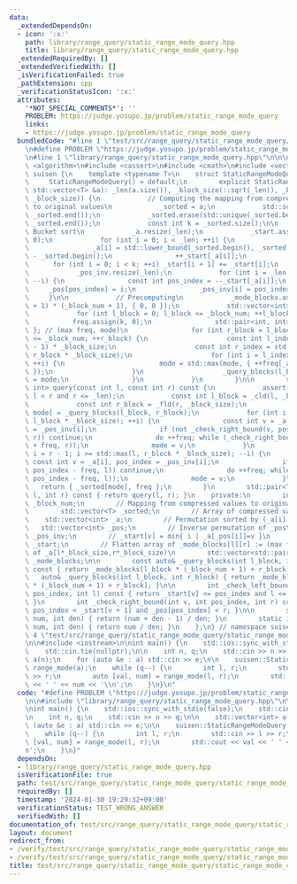 ```yaml
---
data:
  _extendedDependsOn:
  - icon: ':x:'
    path: library/range_query/static_range_mode_query.hpp
    title: library/range_query/static_range_mode_query.hpp
  _extendedRequiredBy: []
  _extendedVerifiedWith: []
  _isVerificationFailed: true
  _pathExtension: cpp
  _verificationStatusIcon: ':x:'
  attributes:
    '*NOT_SPECIAL_COMMENTS*': ''
    PROBLEM: https://judge.yosupo.jp/problem/static_range_mode_query
    links:
    - https://judge.yosupo.jp/problem/static_range_mode_query
  bundledCode: "#line 1 \"test/src/range_query/static_range_mode_query/static_range_mode_query.test.cpp\"\
    \n#define PROBLEM \"https://judge.yosupo.jp/problem/static_range_mode_query\"\n\
    \n#line 1 \"library/range_query/static_range_mode_query.hpp\"\n\n\n\n#include\
    \ <algorithm>\n#include <cassert>\n#include <cmath>\n#include <vector>\n\nnamespace\
    \ suisen {\n    template <typename T>\n    struct StaticRangeModeQuery {\n   \
    \     StaticRangeModeQuery() = default;\n        explicit StaticRangeModeQuery(const\
    \ std::vector<T> &a): _len(a.size()), _block_size(::sqrt(_len)), _block_num(_cld(_len,\
    \ _block_size)) {\n            // Computing the mapping from compressed values\
    \ to original values\n            _sorted = a;\n            std::sort(_sorted.begin(),\
    \ _sorted.end());\n            _sorted.erase(std::unique(_sorted.begin(), _sorted.end()),\
    \ _sorted.end());\n            const int k = _sorted.size();\n\n            //\
    \ Bucket sort\n            _a.resize(_len);\n            _start.assign(k + 1,\
    \ 0);\n            for (int i = 0; i < _len; ++i) {\n                // Compress\n\
    \                _a[i] = std::lower_bound(_sorted.begin(), _sorted.end(), a[i])\
    \ - _sorted.begin();\n                ++_start[_a[i]];\n            }\n      \
    \      for (int i = 0; i < k; ++i) _start[i + 1] += _start[i];\n            _pos.resize(_len);\n\
    \            _pos_inv.resize(_len);\n            for (int i = _len - 1; i >= 0;\
    \ --i) {\n                const int pos_index = --_start[_a[i]];\n           \
    \     _pos[pos_index] = i;\n                _pos_inv[i] = pos_index;\n       \
    \     }\n\n            // Precomputing\n            _mode_blocks.assign((_block_num\
    \ + 1) * (_block_num + 1), { 0, 0 });\n            std::vector<int> freq(k);\n\
    \            for (int l_block = 0; l_block <= _block_num; ++l_block) {\n     \
    \           freq.assign(k, 0);\n                std::pair<int, int> mode{ 0, 0\
    \ }; // (max freq, mode)\n                for (int r_block = l_block + 1; r_block\
    \ <= _block_num; ++r_block) {\n                    const int l_index = (r_block\
    \ - 1) * _block_size;\n                    const int r_index = std::min(_len,\
    \ r_block * _block_size);\n                    for (int i = l_index; i < r_index;\
    \ ++i) {\n                        mode = std::max(mode, { ++freq[_a[i]], _a[i]\
    \ });\n                    }\n                    _query_blocks(l_block, r_block)\
    \ = mode;\n                }\n            }\n        }\n\n        std::pair<T,\
    \ int> query(const int l, const int r) const {\n            assert(0 <= l and\
    \ l < r and r <= _len);\n            const int l_block = _cld(l, _block_size);\n\
    \            const int r_block = _fld(r, _block_size);\n            auto [freq,\
    \ mode] = _query_blocks(l_block, r_block);\n            for (int i = l; i < std::min(r,\
    \ l_block * _block_size); ++i) {\n                const int v = _a[i], pos_index\
    \ = _pos_inv[i];\n                if (not _check_right_bound(v, pos_index + freq,\
    \ r)) continue;\n                do ++freq; while (_check_right_bound(v, pos_index\
    \ + freq, r));\n                mode = v;\n            }\n            for (int\
    \ i = r - 1; i >= std::max(l, r_block * _block_size); --i) {\n               \
    \ const int v = _a[i], pos_index = _pos_inv[i];\n                if (not _check_left_bound(v,\
    \ pos_index - freq, l)) continue;\n                do ++freq; while (_check_left_bound(v,\
    \ pos_index - freq, l));\n                mode = v;\n            }\n         \
    \   return { _sorted[mode], freq };\n        }\n        std::pair<T, int> operator()(int\
    \ l, int r) const { return query(l, r); }\n    private:\n        int _len, _block_size,\
    \ _block_num;\n        // Mapping from compressed values to original values\n\
    \        std::vector<T> _sorted;\n        // Array of compressed values\n    \
    \    std::vector<int> _a;\n        // Permutation sorted by (_a[i], i)\n     \
    \   std::vector<int> _pos;\n        // Inverse permutation of _pos\n        std::vector<int>\
    \ _pos_inv;\n        // _start[v] = min{ i | _a[_pos[i]]=v }\n        std::vector<int>\
    \ _start;\n        // Flatten array of _mode_blocks[l][r] := (max freq, mode)\
    \ of _a[l*_block_size,r*_block_size)\n        std::vector<std::pair<int, int>>\
    \ _mode_blocks;\n\n        const auto& _query_blocks(int l_block, int r_block)\
    \ const { return _mode_blocks[l_block * (_block_num + 1) + r_block]; }\n     \
    \   auto& _query_blocks(int l_block, int r_block) { return _mode_blocks[l_block\
    \ * (_block_num + 1) + r_block]; }\n\n        int _check_left_bound(int v, int\
    \ pos_index, int l) const { return _start[v] <= pos_index and l <= _pos[pos_index];\
    \ }\n        int _check_right_bound(int v, int pos_index, int r) const { return\
    \ pos_index < _start[v + 1] and _pos[pos_index] < r; }\n\n        static int _cld(int\
    \ num, int den) { return (num + den - 1) / den; }\n        static int _fld(int\
    \ num, int den) { return num / den; }\n    };\n} // namespace suisen\n\n\n#line\
    \ 4 \"test/src/range_query/static_range_mode_query/static_range_mode_query.test.cpp\"\
    \n\n#include <iostream>\n\nint main() {\n    std::ios::sync_with_stdio(false);\n\
    \    std::cin.tie(nullptr);\n\n    int n, q;\n    std::cin >> n >> q;\n\n    std::vector<int>\
    \ a(n);\n    for (auto &e : a) std::cin >> e;\n\n    suisen::StaticRangeModeQuery\
    \ range_mode(a);\n    while (q--) {\n        int l, r;\n        std::cin >> l\
    \ >> r;\n        auto [val, num] = range_mode(l, r);\n        std::cout << val\
    \ << ' ' << num << '\\n';\n    }\n}\n"
  code: "#define PROBLEM \"https://judge.yosupo.jp/problem/static_range_mode_query\"\
    \n\n#include \"library/range_query/static_range_mode_query.hpp\"\n\n#include <iostream>\n\
    \nint main() {\n    std::ios::sync_with_stdio(false);\n    std::cin.tie(nullptr);\n\
    \n    int n, q;\n    std::cin >> n >> q;\n\n    std::vector<int> a(n);\n    for\
    \ (auto &e : a) std::cin >> e;\n\n    suisen::StaticRangeModeQuery range_mode(a);\n\
    \    while (q--) {\n        int l, r;\n        std::cin >> l >> r;\n        auto\
    \ [val, num] = range_mode(l, r);\n        std::cout << val << ' ' << num << '\\\
    n';\n    }\n}"
  dependsOn:
  - library/range_query/static_range_mode_query.hpp
  isVerificationFile: true
  path: test/src/range_query/static_range_mode_query/static_range_mode_query.test.cpp
  requiredBy: []
  timestamp: '2024-01-30 19:29:32+09:00'
  verificationStatus: TEST_WRONG_ANSWER
  verifiedWith: []
documentation_of: test/src/range_query/static_range_mode_query/static_range_mode_query.test.cpp
layout: document
redirect_from:
- /verify/test/src/range_query/static_range_mode_query/static_range_mode_query.test.cpp
- /verify/test/src/range_query/static_range_mode_query/static_range_mode_query.test.cpp.html
title: test/src/range_query/static_range_mode_query/static_range_mode_query.test.cpp
---
```

